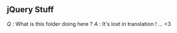 jQuery Stuff
------------

  *Q* : What is this folder doing here ?
  *A* : It's lost in translation ! ... <3